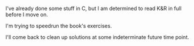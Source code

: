 I've already done some stuff in C, but I am determined to read K&R in full before I move on.

I'm trying to speedrun the book's exercises.

I'll come back to clean up solutions at some indeterminate future time point.
